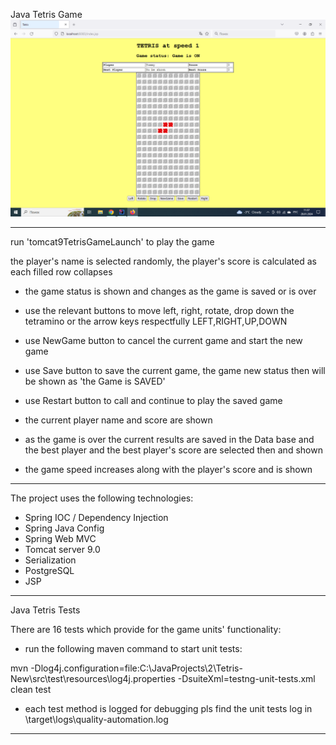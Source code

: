 Java Tetris Game
![](tetris.png)
************************************************************************************************************************
 run 'tomcat9TetrisGameLaunch' to play the game

the player's name is selected randomly, the player's score is calculated as each filled row collapses
 - the game status is shown and changes as the game is saved or is over
 - use the relevant buttons to move left, right, rotate, drop down the tetramino or the arrow keys respectfully LEFT,RIGHT,UP,DOWN
 - use NewGame button to cancel the current game and start the new game
 - use Save button to save the current game, the game new status then will be shown as 'the Game is SAVED'
 - use Restart button to call and continue to play the saved game

 - the current player name and score are shown
 - as the game is over the current results are saved in the Data base and the best player and the best player's score are selected then and shown

 - the game speed increases along with the player's score and is shown


************************************************************************************************************************

The project uses the following technologies:

- Spring IOC / Dependency Injection
- Spring Java Config
- Spring Web MVC
- Tomcat server 9.0
- Serialization
- PostgreSQL
- JSP
************************************************************************************************************************
Java Tetris Tests

There are 16 tests which provide for the game units' functionality:

 - run the following maven command to start unit tests: 
 
mvn -Dlog4j.configuration=file:C:\JavaProjects\2\Tetris-New\src\test\resources\log4j.properties -DsuiteXml=testng-unit-tests.xml clean test
 
 - each test method is logged for debugging pls find the unit tests log in \target\logs\quality-automation.log

************************************************************************************************************************